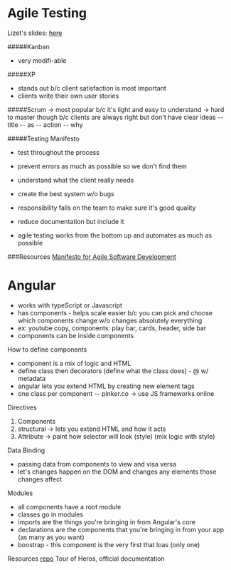 # Agile Testing

Lizet's slides: [here](http://slides.com/lizetjaramillo/agiletesting#/)

#####Kanban
- very modifi-able

#####XP
- stands out b/c client satisfaction is most important
- clients write their own user stories

#####Scrum 
-> most popular b/c it's light and easy to understand
-> hard to master though b/c clients are always right but don't have clear ideas
-- title
-- as
-- action
-- why

#####Testing Manifesto
- test throughout the process
- prevent errors as much as possible so we don't find them
- understand what the client really needs
- create the best system w/o bugs
- responsibility falls on the team to make sure it's good quality
- reduce documentation but include it

- agile testing works from the bottom up and automates as much as possible

###Resources
[Manifesto for Agile Software Development](http://agilemanifesto.org/iso/en/manifesto.html)

# Angular
- works with typeScript or Javascript
- has components - helps scale easier b/c you can pick and choose which components change w/o changes absolutely everything
- ex: youtube copy, components: play bar, cards, header, side bar
- components can be inside components

How to define components
- component is a mix of logic and HTML
- define class then decorators (define what the class does) - @ w/ metadata
- angular lets you extend HTML by creating new element tags
- one class per component
-- plnker.co -> use JS frameworks online

Directives
1. Components
2. structural -> lets you extend HTML and how it acts
3. Attribute -> paint how selector will look (style) (mix logic with style)

Data Binding
- passing data from components to view and visa versa
- let's changes happen on the DOM and changes any elements those changes affect

Modules
- all components have a root module
- classes go in modules
- imports are the things you're bringing in from Angular's core
- declarations are the components that you're bringing in from your app (as many as you want)
- boostrap - this component is the very first that loas (only one)

Resources
[repo](https://github.com/eseguro/meetup-pioneras)
Tour of Heros, official documentation